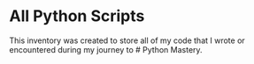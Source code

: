 # All Python Scripts
This inventory was created to store all of my code that I wrote or encountered during my journey to # Python Mastery.
